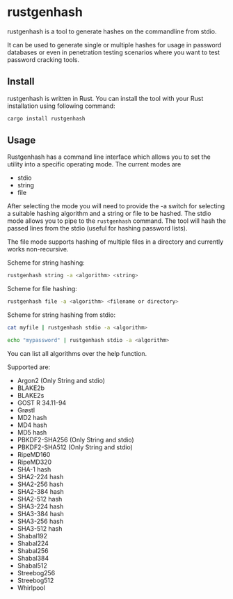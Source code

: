 # rustgenhash

rustgenhash is a tool to generate hashes on the commandline from stdio.

It can be used to generate single or multiple hashes for usage in password databases or even in penetration testing scenarios where you want to test password cracking tools.

## Install

rustgenhash is written in Rust. You can install the tool with your Rust installation using following command:

```bash
cargo install rustgenhash
```

## Usage

Rustgenhash has a command line interface which allows you to set the utility into a specific operating mode. The current
modes are 

* stdio
* string
* file

After selecting the mode you will need to provide the -a switch for selecting a suitable hashing algorithm and a string
or file to be hashed. The stdio mode allows you to pipe to the ``rustgenhash`` command. The tool will hash the passed 
lines from the stdio (useful for hashing password lists).

The file mode supports hashing of multiple files in a directory and currently works non-recursive.

Scheme for string hashing:

```bash
rustgenhash string -a <algorithm> <string>
```

Scheme for file hashing:

```bash
rustgenhash file -a <algorithm> <filename or directory>
```
Scheme for string hashing from stdio:

```bash
cat myfile | rustgenhash stdio -a <algorithm> 
```

```bash
echo "mypassword" | rustgenhash stdio -a <algorithm> 
```

You can list all algorithms over the help function.

Supported are:

* Argon2 (Only String and stdio)
* BLAKE2b 
* BLAKE2s
* GOST R 34.11-94
* Grøstl
* MD2 hash
* MD4 hash
* MD5 hash
* PBKDF2-SHA256 (Only String and stdio)
* PBKDF2-SHA512 (Only String and stdio)
* RipeMD160
* RipeMD320
* SHA-1 hash
* SHA2-224 hash
* SHA2-256 hash
* SHA2-384 hash
* SHA2-512 hash
* SHA3-224 hash
* SHA3-384 hash
* SHA3-256 hash
* SHA3-512 hash
* Shabal192
* Shabal224
* Shabal256
* Shabal384
* Shabal512
* Streebog256
* Streebog512
* Whirlpool

